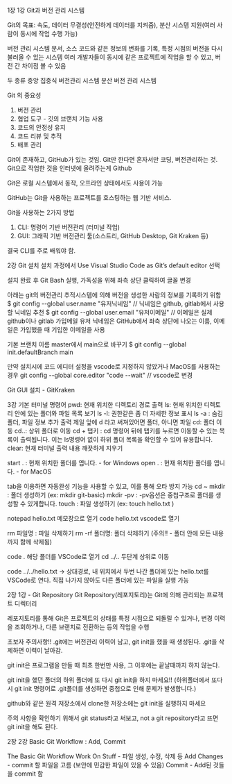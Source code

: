 1장
1강 Git과 버전 관리 시스템

Git의 목표: 속도, 데이터 무결성(안전하게 데이터를 지켜줌), 분산 시스템 지원(여러 사람이 동시에 작업 수행 가능)


버전 관리 시스템
문서, 소스 코드와 같은 정보의 변화를 기록, 특정 시점의 버전을 다시 불러올 수 있는 시스템
여러 개발자들이 동시에 같은 프로젝트에 작업을 할 수 있고, 버전 간 차이점 볼 수 있음

두 종류
중앙 집중식 버전관리 시스템
분산 버전 관리 시스템


Git 의 중요성
1. 버전 관리
2. 협업 도구 - 깃의 브랜치 기능 사용
3. 코드의 안정성 유지
4. 코드 리뷰 및 추적
5. 배포 관리


Git이 존재하고, GitHub가 있는 것임. Git만 한다면 혼자서만 코딩, 버전관리하는 것.
Git으로 작업한 것을 인터넷에 올려주는게 Github

Git은 로컬 시스템에서 동작, 오프라인 상태에서도 사용이 가능

GitHub는 Git을 사용하는 프로젝트를 호스팅하는 웹 기반 서비스.

Git을 사용하는 2가지 방법

1. CLI: 명령어 기반 버전관리 (터미널 작업)
2. GUI: 그래픽 기반 버전관리 툴(소스트리, GitHub Desktop, Git Kraken 등)

결국 CLI를 주로 배워야 함.



2강 Git 설치
설치 과정에서 Use Visual Studio Code as Git’s default editor 선택

설치 완료 후 Git Bash 실행, 가독성을 위해 좌측 상단 클릭하여 글꼴 변경

아래는 git의 버전관리 추적시스템에 의해 버전을 생성한 사람의 정보를 기록하기 위함
$ git config --global user.name "유저닉네임" // 닉네임은 github, gitlab에서 사용할 닉네임 추천
$ git config --global user.email "유저이메일"   // 이메일은 실제 github이나 gitlab 가입메일
유저 닉네임은 GitHub에서 좌측 상단에 나오는 이름, 이메일은 가입했을 때 기입한 이메일을 사용


기본 브랜치 이름 master에서 main으로 바꾸기
$ git config --global init.defaultBranch main

만약 설치시에 코드 에디터 설정을 vscode로 지정하지 않았거나 MacOS를 사용하는 경우
git config --global core.editor "code --wait" // vscode로 변경

Git GUI 설치 - GitKraken


3강 기본 터미널 명령어
pwd: 현재 위치한 디렉토리 경로 출력
ls: 현재 위치한 디렉토리 안에 있는 폴더와 파일 목록 보기
	ls -l: 권한같은 좀 더 자세한 정보 표시
	ls -a : 숨김폴더, 파일 정보 추가 출력
	제일 앞에 d 라고 써져있어면 폴더, 아니면 파일
cd: 폴더 이동
	cd..: 상위 폴더로 이동
	cd + 탭키 : cd 명령어 뒤에 탭키를 누르면 이동할 수 있는 목록이 출력됩니다.
	이는 ls명령어 없이 하위 폴더 목록을 확인할 수 있어 유용합니다.
clear: 현재 터미널 출력 내용 깨끗하게 지우기

start  .  : 현재 위치한 폴더를 엽니다.    - for Windows
open  .  :  현재 위치한 폴더를 엽니다.  - for MacOS

tab을 이용하면 자동완성 기능을 사용할 수 있고, 이를 통해 오타 방지 가능
cd ~ 
mkdir : 폴더 생성하기 (ex: mkdir git-basic)
mkdir -pv :  -pv옵션은 중첩구조로 폴더를 생성할 수 있게합니다.
touch :  파일 생성하기 (ex: touch hello.txt )

notepad hello.txt 메모장으로 열기
code hello.txt vscode로 열기

rm 파일명 : 파일 삭제하기
rm -rf  폴더명: 폴더 삭제하기 (주의!! - 폴더 안에 모든 내용까지 함께 삭제됨)

code . 해당 폴더를 VSCode로 열기
cd ../.. 두단계 상위로 이동

code ../../hello.txt  -> 상대경로, 내 위치에서 두번 나간 폴더에 있는 hello.txt를 VSCode로 연다.
직접 나가지 않아도 다른 폴더에 있는 파일을 실행 가능


2장
1강 - Git Repository
Git Repository(레포지토리)는 Git에 의해 관리되는 프로젝트 디렉터리

레포지토리를 통해 Git은 프로젝트의 상태를 특정 시점으로 되돌릴 수 있거나,
변경 이력을 조회하거나, 다른 브랜치로 전환하는 등의 작업을 수행

초보자 주의사항!!
.git에는 버전관리 이력이 남고, git init을 했을 때 생성된다.
.git을 삭제하면 이력이 날아감.

git init은 프로그램을 만들 때 최초 한번만 사용, 그 이후에는 끝날때까지 하지 않는다.

git init을 했던 폴더의 하위 폴더에 또 다시 git init을 하지 마세요!!
(하위폴더에서 또다시 git init 명령어로 .git폴더를 생성하면 중첩으로 인해 문제가 발생합니다.)

github와 같은 원격 저장소에서 clone한 저장소에는 git init을 실행하지 마세요

주의 사항을 확인하기 위해서 git status라고 써보고, not a git repository라고 뜨면 git init을 해도 된다.


2장
2강 Basic Git Workflow : Add, Commit

The Basic Git Workflow
Work On Stuff - 파일 생성, 수정, 삭제 등
Add Changes - commit 할 파일을 고름 (보안에 민감한 파일이 있을 수 있음)
Commit - Add된 것들을 commit 함




















